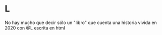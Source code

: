 # L
No hay mucho que decir sólo un "libro" que cuenta una historia vivida en 2020 con @L escrita en html
